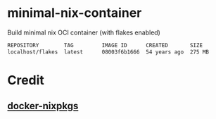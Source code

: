 # minimal-nix-container
Build minimal nix OCI container (with flakes enabled)

```bash
REPOSITORY        TAG         IMAGE ID      CREATED       SIZE
localhost/flakes  latest      08003f6b1666  54 years ago  275 MB
```

# Credit

## [docker-nixpkgs](https://github.com/nix-community/docker-nixpkgs)
